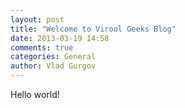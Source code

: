 ```yaml
---
layout: post
title: "Welcome to Virool Geeks Blog"
date: 2013-03-19 14:58
comments: true
categories: General
author: Vlad Gurgov
---
```


Hello world!

